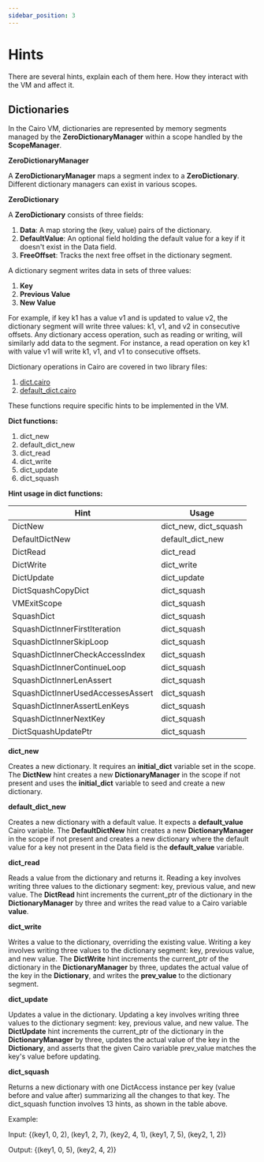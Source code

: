 ```yaml
---
sidebar_position: 3
---
```


# Hints

There are several hints, explain each of them here. How they interact with the VM and affect it.

## Dictionaries

In the Cairo VM, dictionaries are represented by memory segments managed by the **ZeroDictionaryManager** within a scope handled by the **ScopeManager**.

**ZeroDictionaryManager**

A **ZeroDictionaryManager** maps a segment index to a **ZeroDictionary**. Different dictionary managers can exist in various scopes.

**ZeroDictionary**

A **ZeroDictionary** consists of three fields:

1. **Data**: A map storing the (key, value) pairs of the dictionary.
2. **DefaultValue**: An optional field holding the default value for a key if it doesn't exist in the Data field.
3. **FreeOffset**: Tracks the next free offset in the dictionary segment.

A dictionary segment writes data in sets of three values:
1. **Key**
2. **Previous Value**
3. **New Value**

For example, if key k1 has a value v1 and is updated to value v2, the dictionary segment will write three values: k1, v1, and v2 in consecutive offsets. Any dictionary access operation, such as reading or writing, will similarly add data to the segment. For instance, a read operation on key k1 with value v1 will write k1, v1, and v1 to consecutive offsets.

Dictionary operations in Cairo are covered in two library files:
1. [dict.cairo](https://github.com/starkware-libs/cairo-lang/blob/master/src/starkware/cairo/common/dict.cairo)
2. [default_dict.cairo](https://github.com/starkware-libs/cairo-lang/blob/master/src/starkware/cairo/common/default_dict.cairo)

These functions require specific hints to be implemented in the VM.

**Dict functions:**
1. dict_new
2. default_dict_new
3. dict_read
4. dict_write
5. dict_update
6. dict_squash

**Hint usage in dict functions:**

| Hint                              | Usage                 |
|-----------------------------------|-----------------------|
| DictNew                           | dict_new, dict_squash |
| DefaultDictNew                    | default_dict_new      |
| DictRead                          | dict_read             |
| DictWrite                         | dict_write            |
| DictUpdate                        | dict_update           |
| DictSquashCopyDict                | dict_squash           |
| VMExitScope                       | dict_squash           |
| SquashDict                        | dict_squash           |
| SquashDictInnerFirstIteration     | dict_squash           |
| SquashDictInnerSkipLoop           | dict_squash           |
| SquashDictInnerCheckAccessIndex   | dict_squash           |
| SquashDictInnerContinueLoop       | dict_squash           |
| SquashDictInnerLenAssert          | dict_squash           |
| SquashDictInnerUsedAccessesAssert | dict_squash           |
| SquashDictInnerAssertLenKeys      | dict_squash           |
| SquashDictInnerNextKey            | dict_squash           |
| DictSquashUpdatePtr               | dict_squash           |

**dict_new**

Creates a new dictionary. It requires an **initial_dict** variable set in the scope. The **DictNew** hint creates a new **DictionaryManager** in the scope if not present and uses the **initial_dict** variable to seed and create a new dictionary.

**default_dict_new**

Creates a new dictionary with a default value. It expects a **default_value** Cairo variable. The **DefaultDictNew** hint creates a new **DictionaryManager** in the scope if not present and creates a new dictionary where the default value for a key not present in the Data field is the **default_value** variable.

**dict_read**

Reads a value from the dictionary and returns it. Reading a key involves writing three values to the dictionary segment: key, previous value, and new value. The **DictRead** hint increments the current_ptr of the dictionary in the **DictionaryManager** by three and writes the read value to a Cairo variable **value**.

**dict_write**

Writes a value to the dictionary, overriding the existing value. Writing a key involves writing three values to the dictionary segment: key, previous value, and new value. The **DictWrite** hint increments the current_ptr of the dictionary in the **DictionaryManager** by three, updates the actual value of the key in the **Dictionary**, and writes the **prev_value** to the dictionary segment.

**dict_update**

Updates a value in the dictionary. Updating a key involves writing three values to the dictionary segment: key, previous value, and new value. The **DictUpdate** hint increments the current_ptr of the dictionary in the **DictionaryManager** by three, updates the actual value of the key in the **Dictionary**, and asserts that the given Cairo variable prev_value matches the key's value before updating.

**dict_squash**

Returns a new dictionary with one DictAccess instance per key (value before and value after) summarizing all the changes to that key. The dict_squash function involves 13 hints, as shown in the table above.

Example:

Input: {(key1, 0, 2), (key1, 2, 7), (key2, 4, 1), (key1, 7, 5), (key2, 1, 2)}

Output: {(key1, 0, 5), (key2, 4, 2)} 
